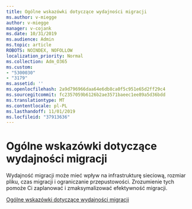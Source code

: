 ```yaml
---
title: Ogólne wskazówki dotyczące wydajności migracji
ms.author: v-miegge
author: v-miegge
manager: v-cojank
ms.date: 10/31/2019
ms.audience: Admin
ms.topic: article
ROBOTS: NOINDEX, NOFOLLOW
localization_priority: Normal
ms.collection: Adm_O365
ms.custom:
- "5300030"
- "3179"
ms.assetid: ''
ms.openlocfilehash: 2a9d796966daa64e6db8ca0f5c951e65d2ff29c4
ms.sourcegitcommit: fc2357059b6126b2ae3571baeec1ee89a5d36bdd
ms.translationtype: MT
ms.contentlocale: pl-PL
ms.lasthandoff: 11/01/2019
ms.locfileid: "37913636"
---
```

# <a name="general-migration-performance-guidance"></a>Ogólne wskazówki dotyczące wydajności migracji

Wydajność migracji może mieć wpływ na infrastrukturę sieciową, rozmiar pliku, czas migracji i ograniczanie przepustowości. Zrozumienie tych pomoże Ci zaplanować i zmaksymalizować efektywność migracji.

[Ogólne wskazówki dotyczące wydajności migracji](https://docs.microsoft.com/sharepointmigration/sharepoint-online-and-onedrive-migration-speed)